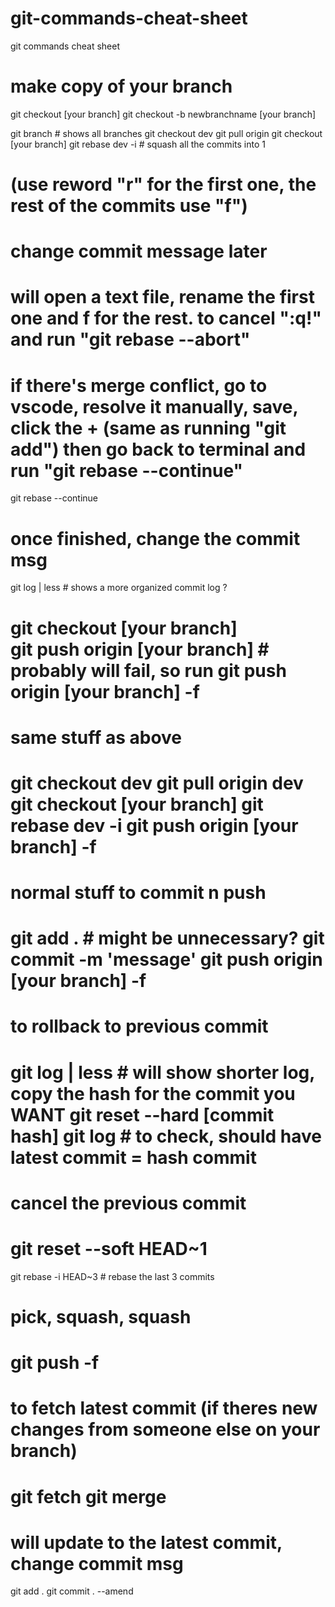 # git-commands-cheat-sheet
git commands cheat sheet

# make copy of your branch
git checkout [your branch]
git checkout -b newbranchname [your branch]


git branch 		# shows all branches
git checkout dev
git pull origin
git checkout [your branch]
git rebase dev -i 	# squash all the commits into 1

# (use reword "r" for the first one, the rest of the commits use "f")
# change commit message later

# will open a text file, rename the first one and f for the rest. to cancel ":q!" and run "git rebase --abort"

# if there's merge conflict, go to vscode, resolve it manually, save, click the + (same as running "git add") then go back to terminal and run "git rebase --continue"


git rebase --continue

# once finished, change the commit msg 


git log | less 				# shows a more organized commit log ?

git checkout [your branch]	
git push origin [your branch]		# probably will fail, so run
git push origin [your branch] -f
==========================================================================
# same stuff as above
git checkout dev
git pull origin dev
git checkout [your branch]
git rebase dev -i
git push origin [your branch] -f
==========================================================================
# normal stuff to commit n push
git add . 	# might be unnecessary?
git commit -m 'message'
git push origin [your branch] -f
==========================================================================
# to rollback to previous commit
git log | less		# will show shorter log, copy the hash for the commit you WANT
git reset --hard [commit hash]
git log 		# to check, should have latest commit = hash commit
==========================================================================
# cancel the previous commit 
git reset --soft HEAD~1
==========================================================================
git rebase -i HEAD~3 	# rebase the last 3 commits
# pick, squash, squash
git push -f
==========================================================================
# to fetch latest commit (if theres new changes from someone else on your branch)
git fetch
git merge
==========================================================================
# will update to the latest commit, change commit msg
git add .
git commit . --amend 	
